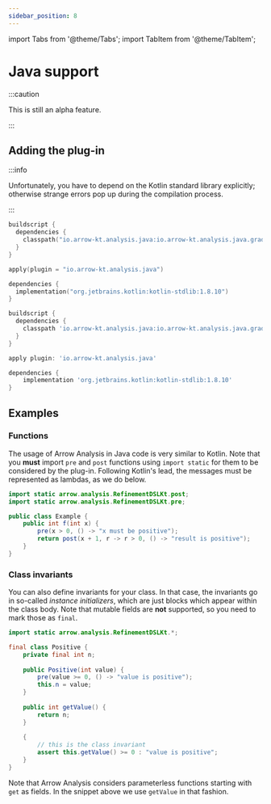 ```yaml
---
sidebar_position: 8
---
```


import Tabs from '@theme/Tabs';
import TabItem from '@theme/TabItem';

# Java support

:::caution

This is still an alpha feature.

:::

## Adding the plug-in

:::info

Unfortunately, you have to depend on the Kotlin standard library explicitly; otherwise strange errors pop up during the compilation process.

:::

<Tabs groupId="build">
  <TabItem value="gradleKotlin" label="Gradle (Kotlin)">

```kotlin
buildscript {
  dependencies {
    classpath("io.arrow-kt.analysis.java:io.arrow-kt.analysis.java.gradle.plugin:2.0")
  }
}

apply(plugin = "io.arrow-kt.analysis.java")

dependencies {
  implementation("org.jetbrains.kotlin:kotlin-stdlib:1.8.10")
}
```

  </TabItem>
  <TabItem value="gradleGroovy" label="Gradle (Groovy)">

```groovy
buildscript {
  dependencies {
    classpath 'io.arrow-kt.analysis.java:io.arrow-kt.analysis.java.gradle.plugin:2.0'
  }
}

apply plugin: 'io.arrow-kt.analysis.java'

dependencies {
    implementation 'org.jetbrains.kotlin:kotlin-stdlib:1.8.10'
}
```

  </TabItem>
</Tabs>

## Examples

### Functions

The usage of Arrow Analysis in Java code is very similar to Kotlin. Note that you **must** import `pre` and `post` functions using `import static` for them to be considered by the plug-in. Following Kotlin's lead, the messages must be represented as lambdas, as we do below.

```java
import static arrow.analysis.RefinementDSLKt.post;
import static arrow.analysis.RefinementDSLKt.pre;

public class Example {
    public int f(int x) {
        pre(x > 0, () -> "x must be positive");
        return post(x + 1, r -> r > 0, () -> "result is positive");
    }
}
```

### Class invariants

You can also define invariants for your class. In that case, the invariants go in so-called _instance initializers_, which are just blocks which appear within the class body. Note that mutable fields are **not** supported, so you need to mark those as `final`.

```java
import static arrow.analysis.RefinementDSLKt.*;

final class Positive {
    private final int n;
  
    public Positive(int value) {
        pre(value >= 0, () -> "value is positive");
        this.n = value;
    }
  
    public int getValue() {
        return n;
    }
  
    {
        // this is the class invariant
        assert this.getValue() >= 0 : "value is positive";
    }
}
```

Note that Arrow Analysis considers parameterless functions starting with `get` as fields. In the snippet above we use `getValue` in that fashion.
